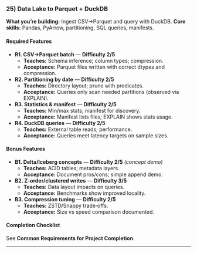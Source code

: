 ### 25) Data Lake to Parquet + DuckDB
**What you’re building:** Ingest CSV→Parquet and query with DuckDB.
**Core skills:** Pandas, PyArrow, partitioning, SQL queries, manifests.

#### Required Features
- **R1. CSV→Parquet batch** — **Difficulty 2/5**
  - **Teaches:** Schema inference; column types; compression.
  - **Acceptance:** Parquet files written with correct dtypes and compression.
- **R2. Partitioning by date** — **Difficulty 2/5**
  - **Teaches:** Directory layout; prune with predicates.
  - **Acceptance:** Queries only scan needed partitions (observed via EXPLAIN).
- **R3. Statistics & manifest** — **Difficulty 2/5**
  - **Teaches:** Min/max stats; manifest for discovery.
  - **Acceptance:** Manifest lists files; EXPLAIN shows stats usage.
- **R4. DuckDB queries** — **Difficulty 2/5**
  - **Teaches:** External table reads; performance.
  - **Acceptance:** Queries meet latency targets on sample sizes.

#### Bonus Features
- **B1. Delta/Iceberg concepts** — **Difficulty 2/5** *(concept demo)*
  - **Teaches:** ACID tables; metadata layers.
  - **Acceptance:** Document pros/cons; simple append demo.
- **B2. Z‑order/clustered writes** — **Difficulty 3/5**
  - **Teaches:** Data layout impacts on queries.
  - **Acceptance:** Benchmarks show improved locality.
- **B3. Compression tuning** — **Difficulty 2/5**
  - **Teaches:** ZSTD/Snappy trade‑offs.
  - **Acceptance:** Size vs speed comparison documented.

#### Completion Checklist
See **Common Requirements for Project Completion**.

---
